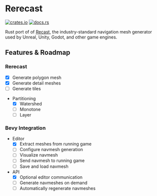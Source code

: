 # Rerecast
[![crates.io](https://img.shields.io/crates/v/rerecast)](https://crates.io/crates/rerecast)
[![docs.rs](https://docs.rs/rerecast/badge.svg)](https://docs.rs/rerecast)

Rust port of of [Recast](https://github.com/recastnavigation/recastnavigation), the industry-standard navigation mesh generator used
by Unreal, Unity, Godot, and other game engines.

## Features & Roadmap

### Rerecast

- [x] Generate polygon mesh
- [x] Generate detail meshes
- [ ] Generate tiles
- Partitioning
  - [x] Watershed
  - [ ] Monotone
  - [ ] Layer

### Bevy Integration

- Editor
  - [x] Extract meshes from running game
  - [ ] Configure navmesh generation
  - [ ] Visualize navmesh
  - [ ] Send navmesh to running game
  - [ ] Save and load navmesh
- API
  - [x] Optional editor communication
  - [ ] Generate navmeshes on demand
  - [ ] Automatically regenerate navmeshes
